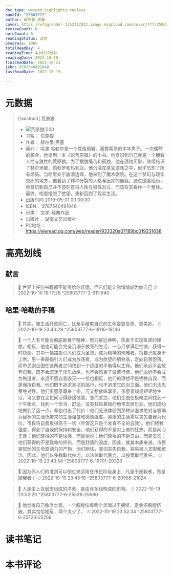 ```yaml
---
doc_type: weread-highlights-reviews
bookId: "25803777"
author: 赫尔曼·黑塞
cover: https://wfqqreader-1252317822.image.myqcloud.com/cover/777/25803777/t7_25803777.jpg
reviewCount: 0
noteCount: 6
readingStatus: 读完
progress: 100%
totalReadDay: 4
readingTime: 4小时19分钟
readingDate: 2022-10-18
finishedDate: 2022-10-21
isbn: 9787540491048
lastReadDate: 2022-10-19

---
```

# 元数据
> [!abstract] 荒原狼
> - ![ 荒原狼|200](https://wfqqreader-1252317822.image.myqcloud.com/cover/777/25803777/t7_25803777.jpg)
> - 书名： 荒原狼
> - 作者： 赫尔曼·黑塞
> - 简介： 哈里·哈勒尔是一个性格孤僻、离群索居的中年男子。一次偶然的机会，他读到一本《论荒原狼》的小书，他意识到自己就是一个拥有人性与狼性的荒原狼。为了摆脱痛苦和孤独，他在酒馆买醉，陆续结识了赫尔米娜、帕勃罗和玛利亚。他沉浸在感官游戏之中，似乎忘却了所有烦恼。当哈里处于崩溃边缘，他来到了魔术剧院。在这个梦幻与现实交织的地方，他看到了种种分裂的人格与压抑的自我。通过这番经历，他意识到自己并不该刻意将人性与狼性对立，而该将其看作一个整体。最终，哈里摆脱了绝望，重新回到了现实生活。
> - 出版时间 2019-05-01 00:00:00
> - ISBN： 9787540491048
> - 分类： 文学-经典作品
> - 出版社： 湖南文艺出版社
> - PC地址：https://weread.qq.com/web/reader/933320a07189bc019331638

# 高亮划线

## 献言

> 📌 世界上任何书籍都不能带给你好运，但它们能让你悄悄成为你自己 
> ⏱ 2022-10-19 19:17:26 ^25803777-3-611-640

## 哈里·哈勒的手稿

> 📌 其实，被生活打败而亡，比亲手结束自己的生命要更高贵、更美妙。 
> ⏱ 2022-10-19 23:40:29 ^25803777-6-18116-18146

> 📌 一个人有可能会彻底献身于精神，努力接近神明，热衷于实现圣贤的理想。相反，他也可能会完全沉溺于放荡的生活，一心只求满足性欲、获得一时快感。其中一条路指引人们成为圣贤，成为精神的殉难者，将自己献身于上帝。另一条路指引人们成为放荡者，成为欲望的牺牲品，走向自我堕落。而市民则企图在这两者之间找到一个适度的平衡得以生存。他们永远不会放弃自我，既不会沉迷于淫乐放纵，也不会热衷于做苦行僧，他们永远不会成为殉道者，永远不愿自我毁灭——恰恰相反，他们的理想不是牺牲自我，而是保持自我。他们既不追求圣洁的品行，也不追求它的对立面。他们无法忍受绝对性。他们虽愿意尊奉上帝，可又想放纵享乐，虽愿意规规矩矩地生活，可又想在尘世间活得舒适惬意。总而言之，他们企图在极端之间找到一个平衡点，找到一个恰当、舒适、没有狂风暴雨的地带安居乐业。他们成功地做到了这一点，却也付出了代价：他们无法体验到那种以追求绝对与极端为目标的生活所带来的生活强度和感情强度。紧张的生活需以丧失自我为代价。市民将自我看得高于一切（尽管这只是个发育不全的自我）。他们牺牲强度，得到了自我的保持和安全。他们获得的不是对上帝的狂热，而是问心无愧；他们获得的不是快感，而是愉悦；他们获得的不是自由，而是安逸；他们获得的不是致命的炽热，而是舒适的温度。因此，就其本质来说，市民是软弱的生命原动力的产物，他们胆怯，害怕丧失自我，容易被人支配和统治。因此，他们以多数取代权力，以法律取代暴力，以投票取代责任。 
> ⏱ 2022-10-19 23:43:54 ^25803777-6-19701-20323

> 📌 因为伟人们的准则可以倒过来适用在市民阶级身上：凡是不逆我者，皆是顺我者！ 
> ⏱ 2022-10-19 23:45:18 ^25803777-6-20988-21024

> 📌 人是由上百层皮组成的洋葱，是由许多线构成的织物。 
> ⏱ 2022-10-19 23:52:20 ^25803777-6-25536-25560

> 📌 他觉得自己像浮士德，一个胸膛住着两个灵魂过于拥挤，定会把胸膛挤破。其实恰恰相反，两个太少了。 
> ⏱ 2022-10-19 23:52:34 ^25803777-6-25723-25769

# 读书笔记

# 本书评论
